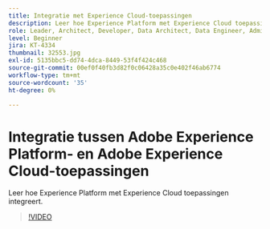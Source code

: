 ```yaml
---
title: Integratie met Experience Cloud-toepassingen
description: Leer hoe Experience Platform met Experience Cloud toepassingen integreert.
role: Leader, Architect, Developer, Data Architect, Data Engineer, Admin, User
level: Beginner
jira: KT-4334
thumbnail: 32553.jpg
exl-id: 5135bbc5-dd74-4dca-8449-53f4f424c468
source-git-commit: 00ef0f40fb3d82f0c06428a35c0e402f46ab6774
workflow-type: tm+mt
source-wordcount: '35'
ht-degree: 0%

---
```


# Integratie tussen Adobe Experience Platform- en Adobe Experience Cloud-toepassingen

Leer hoe Experience Platform met Experience Cloud toepassingen integreert.

>[!VIDEO](https://video.tv.adobe.com/v/32553?learn=on)



